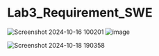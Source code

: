 # Lab3_Requirement_SWE
![Screenshot 2024-10-16 100201](https://github.com/user-attachments/assets/cff77432-8562-45a4-9d5e-76de25f808ca)
![image](https://github.com/user-attachments/assets/15023633-e4a9-4430-9321-56e5dddcab91)

![Screenshot 2024-10-18 190358](https://github.com/user-attachments/assets/b31451c5-eaa3-402f-a223-38bdebb7ad4c)
